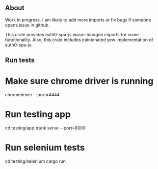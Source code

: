 ## About
Work in progress. I am likely to add more imports or fix bugs if someone
opens issue in github.
  
This crate provides auth0-spa-js wasm-bindgen imports for some functionality.
Also, this crate includes opinionated yew implementation of auth0-spa-js.

## Run tests

# Make sure chrome driver is running
chromedriver --port=4444

# Run testing app
cd testing/app
trunk serve --port=8000

# Run selenium tests
cd testing/selenium
cargo run
